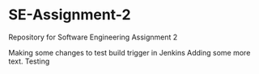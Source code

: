 # SE-Assignment-2
Repository for Software Engineering Assignment 2

Making some changes to test build trigger in Jenkins
Adding some more text.
Testing
